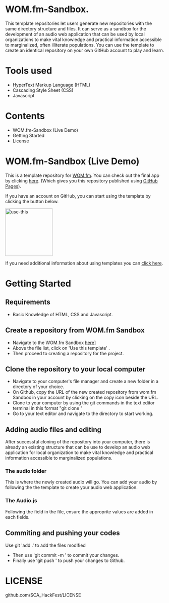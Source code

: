 # WOM.fm-Sandbox.
 This template repositories let users generate new repositories with the same directory structure and files. It can serve as a sandbox for the development of an audio web application that can be used by local organizations to make vital knowledge and practical information accessible to marginalized, often illiterate populations. You can use the template to create an identical repository on your own GitHub account to play and learn. 

# Tools used
- HyperText Markup Language (HTML)
- Cascading Style Sheet (CSS)
- Javascript

# Contents

- WOM.fm-Sandbox (Live Demo)
- Getting Started
- License

# WOM.fm-Sandbox (Live Demo)

This is a template repository for [WOM.fm](https://wom.fm).
You can check out the final app by clicking [here](https://oseqorg.github.io/WOM.fm-Sandbox/). (Which gives you this repository published using [GitHub Pages](https://docs.github.com/en/pages/getting-started-with-github-pages/configuring-a-publishing-source-for-your-github-pages-site#choosing-a-publishing-source)).

If you have an account on GitHub, you can start using the template by clicking the button below.

[<img width="150" alt="use-this" src="https://user-images.githubusercontent.com/32398058/180222451-79803087-fa71-4afa-8eb7-5944aa263712.png">](https://github.com/OSEQorg/WOM.fm-Sandbox/generate)


If you need additional information about using templates you can [click here](https://docs.github.com/en/repositories/creating-and-managing-repositories/creating-a-repository-from-a-template).

# Getting Started
## Requirements
 - Basic Knowledge of HTML, CSS and Javascript.

 ## Create a repository from WOM.fm Sandbox
 - Navigate to the WOM.fm Sandbox [here](https://oseqorg.github.io/WOM.fm-Sandbox/)]
 - Above the file list, click on 'Use this template' .
 - Then proceed to creating a repository for the project.

 ## Clone the repository to your local computer 
- Navigate to your computer's file manager and create a new folder in a directory of your choice.
- On Github, copy the URL of the new created repository from wom.fm Sandbox in your account by clicking on the copy icon beside the URL.
- Clone to your computer by using the git commands in the text editor terminal in this format "git clone <repository url>"
- Go to your text editor and navigate to the directory to start working.

## Adding audio files and editing
 After successful cloning of the repository into your computer, there is already an existing structure that can be use to develop an audio web application for local organization to make vital knowledge and practical information accessible to marginalized populations.

 ### The audio folder
  This is where the newly created audio will go. You can add your audio by following the the template to create your audio web application.

 ### The Audio.js
  Following the field in the file, ensure the approprite values are added in each fields.

## Commiting and pushing your codes
 Use git 'add .' to add the files modified
 - Then use 'git commit -m <comment>' to commit your changes.
 - Finally use 'git push <repo url>' to push your changes to Github.

 # LICENSE
 github.com/SCA_HackFest/LICENSE
